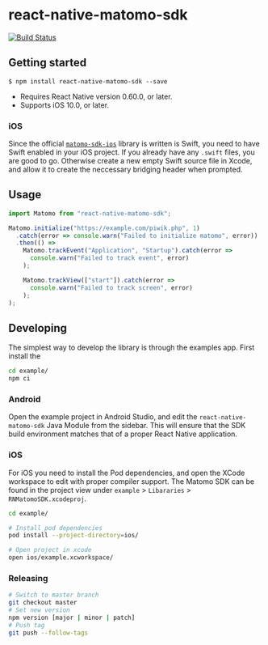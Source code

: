 # react-native-matomo-sdk

[![Build Status](https://travis-ci.org/terveystalo/react-native-matomo-sdk.svg?branch=master)](https://travis-ci.org/terveystalo/react-native-matomo-sdk)

## Getting started

`$ npm install react-native-matomo-sdk --save`

- Requires React Native version 0.60.0, or later.
- Supports iOS 10.0, or later.

### iOS

Since the official [`matomo-sdk-ios`](https://github.com/matomo-org/matomo-sdk-ios) library is written is Swift, you need to have Swift enabled in your iOS project. If you already have any `.swift` files, you are good to go. Otherwise create a new empty Swift source file in Xcode, and allow it to create the neccessary bridging header when prompted.

## Usage

```javascript
import Matomo from "react-native-matomo-sdk";

Matomo.initialize("https://example.com/piwik.php", 1)
  .catch(error => console.warn("Failed to initialize matomo", error))
  .then(() =>
    Matomo.trackEvent("Application", "Startup").catch(error =>
      console.warn("Failed to track event", error)
    );

    Matomo.trackView(["start"]).catch(error =>
      console.warn("Failed to track screen", error)
    );
);
```

## Developing

The simplest way to develop the library is through the examples app. First install the

```bash
cd example/
npm ci
```

### Android

Open the example project in Android Studio, and edit the `react-native-matomo-sdk` Java Module from the sidebar. This will ensure that the SDK build environment matches that of a proper React Native application.

### iOS

For iOS you need to install the Pod dependencies, and open the XCode workspace to edit with proper compiler support. The Matomo SDK can be found in the project view under `example` > `Libararies` > `RNMatomoSDK.xcodeproj`.

```bash
cd example/

# Install pod dependencies
pod install --project-directory=ios/

# Open project in xcode
open ios/example.xcworkspace/
```

### Releasing

```bash
# Switch to master branch
git checkout master
# Set new version
npm version [major | minor | patch]
# Push tag
git push --follow-tags
```
